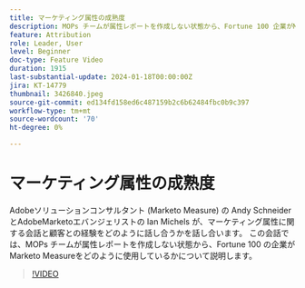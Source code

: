 ```yaml
---
title: マーケティング属性の成熟度
description: MOPs チームが属性レポートを作成しない状態から、Fortune 100 企業がMarketo Measureをどのように使用しているかについて、専門家から学びます。
feature: Attribution
role: Leader, User
level: Beginner
doc-type: Feature Video
duration: 1915
last-substantial-update: 2024-01-18T00:00:00Z
jira: KT-14779
thumbnail: 3426840.jpeg
source-git-commit: ed134fd158ed6c487159b2c6b62484fbc0b9c397
workflow-type: tm+mt
source-wordcount: '70'
ht-degree: 0%

---
```



# マーケティング属性の成熟度

Adobeソリューションコンサルタント (Marketo Measure) の Andy Schneider とAdobeMarketoエバンジェリストの Ian Michels が、マーケティング属性に関する会話と顧客との経験をどのように話し合うかを話し合います。 この会話では、MOPs チームが属性レポートを作成しない状態から、Fortune 100 の企業がMarketo Measureをどのように使用しているかについて説明します。

>[!VIDEO](https://video.tv.adobe.com/v/3426840/?learn=on)


